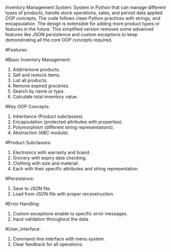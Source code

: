 Inventory Management System: 
System in Python that can manage different types of products, handle stock operations, sales, and persist data applied OOP concepts, The code follows clean Python practices with strings, and encapsulation. The design is extensible for adding more product types or features in the future. This simplified version removes some advanced features like JSON persistence and custom exceptions to keep demonstrating all the core OOP concepts required. 


#Features: 

#Basic Inventory Management: 
1. Add/remove products. 
2. Sell and restock items. 
3. List all products. 
4. Remove expired groceries. 
5. Search by name or type. 
6. Calculate total inventory value.

#Key OOP Concepts: 
1. Inheritance (Product subclasses). 
2. Encapsulation (protected attributes with properties). 
3. Polymorphism (different string representations). 
4. Abstraction (ABC module).

#Product Subclasses: 
1. Electronics with warranty and brand. 
2. Grocery with expiry date checking. 
3. Clothing with size and material. 
4. Each with their specific attributes and string representation. 

#Persistence: 
1. Save to JSON file. 
2. Load from JSON file with proper reconstruction. 

#Error Handling: 
1. Custom exceptions enable to specific error messages.
2. Input validation throughout the data. 

#User_Interface: 
1. Command-line interface with menu system.
2. Clear feedback for all operations.
